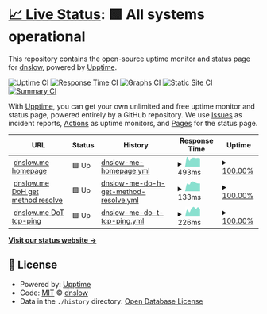 # [📈 Live Status](https://uptime.dnslow.me): <!--live status--> **🟩 All systems operational**

This repository contains the open-source uptime monitor and status page for [dnslow](https://dnslow.me), powered by [Upptime](https://github.com/upptime/upptime).

[![Uptime CI](https://github.com/dnslow/uptime/workflows/Uptime%20CI/badge.svg)](https://github.com/dnslow/uptime/actions?query=workflow%3A%22Uptime+CI%22)
[![Response Time CI](https://github.com/dnslow/uptime/workflows/Response%20Time%20CI/badge.svg)](https://github.com/dnslow/uptime/actions?query=workflow%3A%22Response+Time+CI%22)
[![Graphs CI](https://github.com/dnslow/uptime/workflows/Graphs%20CI/badge.svg)](https://github.com/dnslow/uptime/actions?query=workflow%3A%22Graphs+CI%22)
[![Static Site CI](https://github.com/dnslow/uptime/workflows/Static%20Site%20CI/badge.svg)](https://github.com/dnslow/uptime/actions?query=workflow%3A%22Static+Site+CI%22)
[![Summary CI](https://github.com/dnslow/uptime/workflows/Summary%20CI/badge.svg)](https://github.com/dnslow/uptime/actions?query=workflow%3A%22Summary+CI%22)

With [Upptime](https://upptime.js.org), you can get your own unlimited and free uptime monitor and status page, powered entirely by a GitHub repository. We use [Issues](https://github.com/dnslow/uptime/issues) as incident reports, [Actions](https://github.com/dnslow/uptime/actions) as uptime monitors, and [Pages](https://uptime.dnslow.me) for the status page.

<!--start: status pages-->
<!-- This summary is generated by Upptime (https://github.com/upptime/upptime) -->
<!-- Do not edit this manually, your changes will be overwritten -->
<!-- prettier-ignore -->
| URL | Status | History | Response Time | Uptime |
| --- | ------ | ------- | ------------- | ------ |
| <img alt="" src="https://icons.duckduckgo.com/ip3/dnslow.me.ico" height="13"> [dnslow.me homepage](https://dnslow.me) | 🟩 Up | [dnslow-me-homepage.yml](https://github.com/PeterDaveHello/dnslow.me-uptime/commits/HEAD/history/dnslow-me-homepage.yml) | <details><summary><img alt="Response time graph" src="./graphs/dnslow-me-homepage/response-time-week.png" height="20"> 493ms</summary><br><a href="https://uptime.dnslow.me/history/dnslow-me-homepage"><img alt="Response time 451" src="https://img.shields.io/endpoint?url=https%3A%2F%2Fraw.githubusercontent.com%2FPeterDaveHello%2Fdnslow.me-uptime%2FHEAD%2Fapi%2Fdnslow-me-homepage%2Fresponse-time.json"></a><br><a href="https://uptime.dnslow.me/history/dnslow-me-homepage"><img alt="24-hour response time 483" src="https://img.shields.io/endpoint?url=https%3A%2F%2Fraw.githubusercontent.com%2FPeterDaveHello%2Fdnslow.me-uptime%2FHEAD%2Fapi%2Fdnslow-me-homepage%2Fresponse-time-day.json"></a><br><a href="https://uptime.dnslow.me/history/dnslow-me-homepage"><img alt="7-day response time 493" src="https://img.shields.io/endpoint?url=https%3A%2F%2Fraw.githubusercontent.com%2FPeterDaveHello%2Fdnslow.me-uptime%2FHEAD%2Fapi%2Fdnslow-me-homepage%2Fresponse-time-week.json"></a><br><a href="https://uptime.dnslow.me/history/dnslow-me-homepage"><img alt="30-day response time 551" src="https://img.shields.io/endpoint?url=https%3A%2F%2Fraw.githubusercontent.com%2FPeterDaveHello%2Fdnslow.me-uptime%2FHEAD%2Fapi%2Fdnslow-me-homepage%2Fresponse-time-month.json"></a><br><a href="https://uptime.dnslow.me/history/dnslow-me-homepage"><img alt="1-year response time 451" src="https://img.shields.io/endpoint?url=https%3A%2F%2Fraw.githubusercontent.com%2FPeterDaveHello%2Fdnslow.me-uptime%2FHEAD%2Fapi%2Fdnslow-me-homepage%2Fresponse-time-year.json"></a></details> | <details><summary><a href="https://uptime.dnslow.me/history/dnslow-me-homepage">100.00%</a></summary><a href="https://uptime.dnslow.me/history/dnslow-me-homepage"><img alt="All-time uptime 99.85%" src="https://img.shields.io/endpoint?url=https%3A%2F%2Fraw.githubusercontent.com%2FPeterDaveHello%2Fdnslow.me-uptime%2FHEAD%2Fapi%2Fdnslow-me-homepage%2Fuptime.json"></a><br><a href="https://uptime.dnslow.me/history/dnslow-me-homepage"><img alt="24-hour uptime 100.00%" src="https://img.shields.io/endpoint?url=https%3A%2F%2Fraw.githubusercontent.com%2FPeterDaveHello%2Fdnslow.me-uptime%2FHEAD%2Fapi%2Fdnslow-me-homepage%2Fuptime-day.json"></a><br><a href="https://uptime.dnslow.me/history/dnslow-me-homepage"><img alt="7-day uptime 100.00%" src="https://img.shields.io/endpoint?url=https%3A%2F%2Fraw.githubusercontent.com%2FPeterDaveHello%2Fdnslow.me-uptime%2FHEAD%2Fapi%2Fdnslow-me-homepage%2Fuptime-week.json"></a><br><a href="https://uptime.dnslow.me/history/dnslow-me-homepage"><img alt="30-day uptime 99.90%" src="https://img.shields.io/endpoint?url=https%3A%2F%2Fraw.githubusercontent.com%2FPeterDaveHello%2Fdnslow.me-uptime%2FHEAD%2Fapi%2Fdnslow-me-homepage%2Fuptime-month.json"></a><br><a href="https://uptime.dnslow.me/history/dnslow-me-homepage"><img alt="1-year uptime 99.85%" src="https://img.shields.io/endpoint?url=https%3A%2F%2Fraw.githubusercontent.com%2FPeterDaveHello%2Fdnslow.me-uptime%2FHEAD%2Fapi%2Fdnslow-me-homepage%2Fuptime-year.json"></a></details>
| <img alt="" src="https://icons.duckduckgo.com/ip3/dnslow.me.ico" height="13"> [dnslow.me DoH get method resolve](https://dnslow.me/dns-query?dns=AAABAAABAAAAAAABBmRuc2xvdwJtZQAAAQABAAApAgAAAAAAAFoADABWAAAAAAAAAAAAAAAAAAAAAAAAAAAAAAAAAAAAAAAAAAAAAAAAAAAAAAAAAAAAAAAAAAAAAAAAAAAAAAAAAAAAAAAAAAAAAAAAAAAAAAAAAAAAAAAAAAA) | 🟩 Up | [dnslow-me-do-h-get-method-resolve.yml](https://github.com/PeterDaveHello/dnslow.me-uptime/commits/HEAD/history/dnslow-me-do-h-get-method-resolve.yml) | <details><summary><img alt="Response time graph" src="./graphs/dnslow-me-do-h-get-method-resolve/response-time-week.png" height="20"> 133ms</summary><br><a href="https://uptime.dnslow.me/history/dnslow-me-do-h-get-method-resolve"><img alt="Response time 190" src="https://img.shields.io/endpoint?url=https%3A%2F%2Fraw.githubusercontent.com%2FPeterDaveHello%2Fdnslow.me-uptime%2FHEAD%2Fapi%2Fdnslow-me-do-h-get-method-resolve%2Fresponse-time.json"></a><br><a href="https://uptime.dnslow.me/history/dnslow-me-do-h-get-method-resolve"><img alt="24-hour response time 125" src="https://img.shields.io/endpoint?url=https%3A%2F%2Fraw.githubusercontent.com%2FPeterDaveHello%2Fdnslow.me-uptime%2FHEAD%2Fapi%2Fdnslow-me-do-h-get-method-resolve%2Fresponse-time-day.json"></a><br><a href="https://uptime.dnslow.me/history/dnslow-me-do-h-get-method-resolve"><img alt="7-day response time 133" src="https://img.shields.io/endpoint?url=https%3A%2F%2Fraw.githubusercontent.com%2FPeterDaveHello%2Fdnslow.me-uptime%2FHEAD%2Fapi%2Fdnslow-me-do-h-get-method-resolve%2Fresponse-time-week.json"></a><br><a href="https://uptime.dnslow.me/history/dnslow-me-do-h-get-method-resolve"><img alt="30-day response time 135" src="https://img.shields.io/endpoint?url=https%3A%2F%2Fraw.githubusercontent.com%2FPeterDaveHello%2Fdnslow.me-uptime%2FHEAD%2Fapi%2Fdnslow-me-do-h-get-method-resolve%2Fresponse-time-month.json"></a><br><a href="https://uptime.dnslow.me/history/dnslow-me-do-h-get-method-resolve"><img alt="1-year response time 190" src="https://img.shields.io/endpoint?url=https%3A%2F%2Fraw.githubusercontent.com%2FPeterDaveHello%2Fdnslow.me-uptime%2FHEAD%2Fapi%2Fdnslow-me-do-h-get-method-resolve%2Fresponse-time-year.json"></a></details> | <details><summary><a href="https://uptime.dnslow.me/history/dnslow-me-do-h-get-method-resolve">100.00%</a></summary><a href="https://uptime.dnslow.me/history/dnslow-me-do-h-get-method-resolve"><img alt="All-time uptime 99.85%" src="https://img.shields.io/endpoint?url=https%3A%2F%2Fraw.githubusercontent.com%2FPeterDaveHello%2Fdnslow.me-uptime%2FHEAD%2Fapi%2Fdnslow-me-do-h-get-method-resolve%2Fuptime.json"></a><br><a href="https://uptime.dnslow.me/history/dnslow-me-do-h-get-method-resolve"><img alt="24-hour uptime 100.00%" src="https://img.shields.io/endpoint?url=https%3A%2F%2Fraw.githubusercontent.com%2FPeterDaveHello%2Fdnslow.me-uptime%2FHEAD%2Fapi%2Fdnslow-me-do-h-get-method-resolve%2Fuptime-day.json"></a><br><a href="https://uptime.dnslow.me/history/dnslow-me-do-h-get-method-resolve"><img alt="7-day uptime 100.00%" src="https://img.shields.io/endpoint?url=https%3A%2F%2Fraw.githubusercontent.com%2FPeterDaveHello%2Fdnslow.me-uptime%2FHEAD%2Fapi%2Fdnslow-me-do-h-get-method-resolve%2Fuptime-week.json"></a><br><a href="https://uptime.dnslow.me/history/dnslow-me-do-h-get-method-resolve"><img alt="30-day uptime 99.90%" src="https://img.shields.io/endpoint?url=https%3A%2F%2Fraw.githubusercontent.com%2FPeterDaveHello%2Fdnslow.me-uptime%2FHEAD%2Fapi%2Fdnslow-me-do-h-get-method-resolve%2Fuptime-month.json"></a><br><a href="https://uptime.dnslow.me/history/dnslow-me-do-h-get-method-resolve"><img alt="1-year uptime 99.85%" src="https://img.shields.io/endpoint?url=https%3A%2F%2Fraw.githubusercontent.com%2FPeterDaveHello%2Fdnslow.me-uptime%2FHEAD%2Fapi%2Fdnslow-me-do-h-get-method-resolve%2Fuptime-year.json"></a></details>
| <img alt="" src="https://icons.duckduckgo.com/ip3/null.ico" height="13"> [dnslow.me DoT tcp-ping](dnslow.me) | 🟩 Up | [dnslow-me-do-t-tcp-ping.yml](https://github.com/PeterDaveHello/dnslow.me-uptime/commits/HEAD/history/dnslow-me-do-t-tcp-ping.yml) | <details><summary><img alt="Response time graph" src="./graphs/dnslow-me-do-t-tcp-ping/response-time-week.png" height="20"> 226ms</summary><br><a href="https://uptime.dnslow.me/history/dnslow-me-do-t-tcp-ping"><img alt="Response time 167" src="https://img.shields.io/endpoint?url=https%3A%2F%2Fraw.githubusercontent.com%2FPeterDaveHello%2Fdnslow.me-uptime%2FHEAD%2Fapi%2Fdnslow-me-do-t-tcp-ping%2Fresponse-time.json"></a><br><a href="https://uptime.dnslow.me/history/dnslow-me-do-t-tcp-ping"><img alt="24-hour response time 212" src="https://img.shields.io/endpoint?url=https%3A%2F%2Fraw.githubusercontent.com%2FPeterDaveHello%2Fdnslow.me-uptime%2FHEAD%2Fapi%2Fdnslow-me-do-t-tcp-ping%2Fresponse-time-day.json"></a><br><a href="https://uptime.dnslow.me/history/dnslow-me-do-t-tcp-ping"><img alt="7-day response time 226" src="https://img.shields.io/endpoint?url=https%3A%2F%2Fraw.githubusercontent.com%2FPeterDaveHello%2Fdnslow.me-uptime%2FHEAD%2Fapi%2Fdnslow-me-do-t-tcp-ping%2Fresponse-time-week.json"></a><br><a href="https://uptime.dnslow.me/history/dnslow-me-do-t-tcp-ping"><img alt="30-day response time 224" src="https://img.shields.io/endpoint?url=https%3A%2F%2Fraw.githubusercontent.com%2FPeterDaveHello%2Fdnslow.me-uptime%2FHEAD%2Fapi%2Fdnslow-me-do-t-tcp-ping%2Fresponse-time-month.json"></a><br><a href="https://uptime.dnslow.me/history/dnslow-me-do-t-tcp-ping"><img alt="1-year response time 167" src="https://img.shields.io/endpoint?url=https%3A%2F%2Fraw.githubusercontent.com%2FPeterDaveHello%2Fdnslow.me-uptime%2FHEAD%2Fapi%2Fdnslow-me-do-t-tcp-ping%2Fresponse-time-year.json"></a></details> | <details><summary><a href="https://uptime.dnslow.me/history/dnslow-me-do-t-tcp-ping">100.00%</a></summary><a href="https://uptime.dnslow.me/history/dnslow-me-do-t-tcp-ping"><img alt="All-time uptime 99.99%" src="https://img.shields.io/endpoint?url=https%3A%2F%2Fraw.githubusercontent.com%2FPeterDaveHello%2Fdnslow.me-uptime%2FHEAD%2Fapi%2Fdnslow-me-do-t-tcp-ping%2Fuptime.json"></a><br><a href="https://uptime.dnslow.me/history/dnslow-me-do-t-tcp-ping"><img alt="24-hour uptime 100.00%" src="https://img.shields.io/endpoint?url=https%3A%2F%2Fraw.githubusercontent.com%2FPeterDaveHello%2Fdnslow.me-uptime%2FHEAD%2Fapi%2Fdnslow-me-do-t-tcp-ping%2Fuptime-day.json"></a><br><a href="https://uptime.dnslow.me/history/dnslow-me-do-t-tcp-ping"><img alt="7-day uptime 100.00%" src="https://img.shields.io/endpoint?url=https%3A%2F%2Fraw.githubusercontent.com%2FPeterDaveHello%2Fdnslow.me-uptime%2FHEAD%2Fapi%2Fdnslow-me-do-t-tcp-ping%2Fuptime-week.json"></a><br><a href="https://uptime.dnslow.me/history/dnslow-me-do-t-tcp-ping"><img alt="30-day uptime 100.00%" src="https://img.shields.io/endpoint?url=https%3A%2F%2Fraw.githubusercontent.com%2FPeterDaveHello%2Fdnslow.me-uptime%2FHEAD%2Fapi%2Fdnslow-me-do-t-tcp-ping%2Fuptime-month.json"></a><br><a href="https://uptime.dnslow.me/history/dnslow-me-do-t-tcp-ping"><img alt="1-year uptime 99.99%" src="https://img.shields.io/endpoint?url=https%3A%2F%2Fraw.githubusercontent.com%2FPeterDaveHello%2Fdnslow.me-uptime%2FHEAD%2Fapi%2Fdnslow-me-do-t-tcp-ping%2Fuptime-year.json"></a></details>

<!--end: status pages-->

[**Visit our status website →**](https://uptime.dnslow.me)

## 📄 License

- Powered by: [Upptime](https://github.com/upptime/upptime)
- Code: [MIT](./LICENSE) © [dnslow](https://dnslow.me)
- Data in the `./history` directory: [Open Database License](https://opendatacommons.org/licenses/odbl/1-0/)
